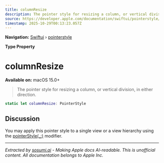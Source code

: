 ```yaml
---
title: columnResize
description: The pointer style for resizing a column, or vertical division, in either direction.
source: https://developer.apple.com/documentation/swiftui/pointerstyle/columnresize
timestamp: 2025-10-29T00:13:23.057Z
---
```


**Navigation:** [Swiftui](/documentation/swiftui) › [pointerstyle](/documentation/swiftui/pointerstyle)

**Type Property**

# columnResize

**Available on:** macOS 15.0+

> The pointer style for resizing a column, or vertical division, in either direction.

```swift
static let columnResize: PointerStyle
```

## Discussion

You may apply this pointer style to a single view or a view hierarchy using the [pointerStyle(_:)](/documentation/swiftui/view/pointerstyle(_:)) modifier.

---

*Extracted by [sosumi.ai](https://sosumi.ai) - Making Apple docs AI-readable.*
*This is unofficial content. All documentation belongs to Apple Inc.*
